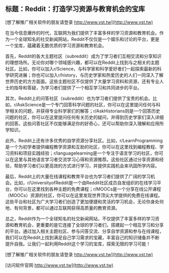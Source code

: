 ## **标题：Reddit：打造学习资源与教育机会的宝库**

[想了解推广相关软件的朋友请登录 http://www.vst.tw](http://www.vst.tw)

在当今信息爆炸的时代，互联网为我们提供了丰富多样的学习资源和教育机会。作为一个全球知名的社交新闻网站，Reddit不仅仅是一个娱乐和讨论的平台，更是一个宝库，蕴藏着无数优质的学习资源和教育机会。

首先，Reddit的各大主题社区（subreddit）成为了学习者们互相交流和分享知识的理想场所。无论你对哪个领域感兴趣，都可以在Reddit上找到与之相关的主题社区。比如，你可以加入r/Science，与科学家和科学爱好者们一起探索最新的科学研究进展；你也可以加入r/history，与历史学家和热爱历史的人们一同深入了解世界历史的方方面面。这些主题社区不仅提供了大量学习资料和资源，还有专业人士的指导和答疑，为学习者们提供了一个相互学习和共同进步的平台。

其次，Reddit上的问答社区（subreddit）也为学习者们提供了宝贵的机会。比如，r/AskScience是一个专门回答科学问题的社区，你可以在这里提问任何与科学相关的问题，并获得专业科学家们的解答；r/AskHistorians则是一个回答历史问题的社区，你可以在这里提问任何有关历史的疑问，并得到历史学家们深入详细的回答。这些问答社区不仅能够满足你的好奇心，还可以帮助你深入理解和应用所学知识。

此外，Reddit上还有许多优秀的自学资源分享社区。比如，r/LearnProgramming是一个为初学者提供编程教学资源和互助的社区，你可以在这里找到编程教程、学习资料和项目实践经验；r/languagelearning是一个专注于语言学习的社区，你可以在这里与其他语言学习者交流学习心得和资源推荐。这些社区通过分享资源和经验，帮助学习者们以更高效的方式进行学习，并提供实践机会来巩固所学内容。

最后，Reddit上的大量在线课程和教育平台也为学习者们提供了广阔的学习机会。比如，r/UniversityofReddit是一个由Reddit社区成员自发组织的在线学习平台，你可以在这里找到各种主题的免费课程；r/MOOCs是一个分享在线公开课程（MOOCs）资源的社区，你可以在这里发现世界顶尖大学提供的免费在线课程。这些平台和社区为广大学习者们创造了更加便捷和灵活的学习机会，无论你身处何地、有何背景，都可以通过互联网获得高质量的教育资源。

总之，Reddit作为一个全球知名的社交新闻网站，不仅提供了丰富多样的学习资源和教育机会，更重要的是它连接了全球的学习者们，搭建起一个相互学习和分享的平台。通过加入相关主题社区、参与问答交流、分享自学资源和参与在线课程，我们可以在Reddit上找到满足自己学习需求的宝藏，丰富自己的知识储备并不断提升自我。让我们一起利用Reddit这个学习的宝库，探索无限的学习可能！

[想了解推广相关软件的朋友请登录 http://www.vst.tw](http://www.vst.tw)


[访问软件官网 http://www.vst.tw](http://www.vst.tw)
